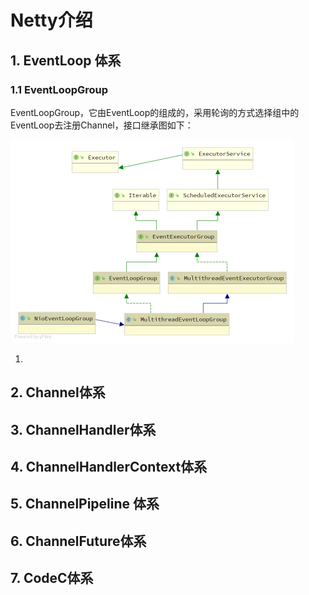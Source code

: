 # Netty介绍



## 1. EventLoop 体系



### 1.1 EventLoopGroup

EventLoopGroup，它由EventLoop的组成的，采用轮询的方式选择组中的EventLoop去注册Channel，接口继承图如下：

<img src="../../images/EventLoopGroup.png" alt="EventLoopGroup" style="zoom:50%;" />

1. 



## 2. Channel体系



## 3. ChannelHandler体系



 ## 4. ChannelHandlerContext体系



 ## 5. ChannelPipeline 体系



## 6. ChannelFuture体系



 ## 7.  CodeC体系

